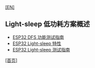 [[EN]](readme_en.md) 

## Light-sleep 低功耗方案概述

* [ESP32 DFS 功能测试指南](./DFS_test_manual_en.md)
* [ESP32 Light-sleep 特性](./light_sleep_performance_en.md)
* [ESP32 Light-sleep 测试指南](./light_sleep_test_manual_cn.md)

[[首页]](../readme_en.md)
